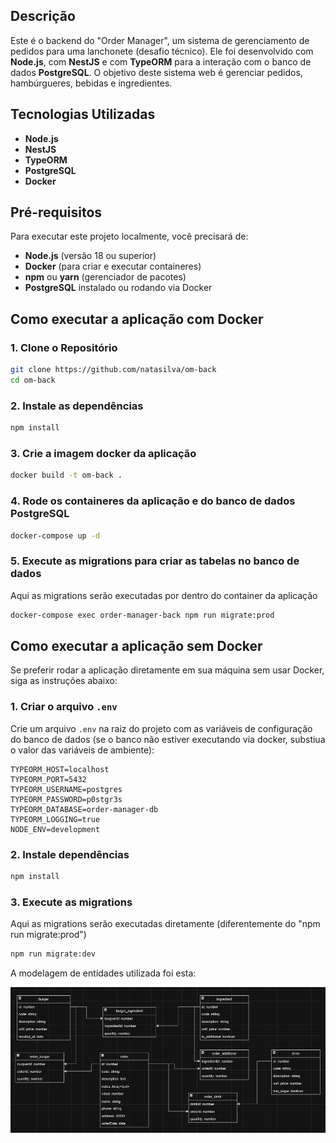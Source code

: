 
## Descrição

Este é o backend do "Order Manager", um sistema de gerenciamento de pedidos para uma lanchonete (desafio técnico). Ele foi desenvolvido com **Node.js**, com **NestJS** e com **TypeORM** para a interação com o banco de dados **PostgreSQL**. O objetivo deste sistema web é gerenciar pedidos, hambúrgueres, bebidas e ingredientes.

## Tecnologias Utilizadas

- **Node.js**
- **NestJS**
- **TypeORM**
- **PostgreSQL**
- **Docker**

## Pré-requisitos

Para executar este projeto localmente, você precisará de:

- **Node.js** (versão 18 ou superior)
- **Docker** (para criar e executar containeres)
- **npm** ou **yarn** (gerenciador de pacotes)
- **PostgreSQL** instalado ou rodando via Docker

## Como executar a aplicação com Docker

### 1. Clone o Repositório

```bash
git clone https://github.com/natasilva/om-back
cd om-back
```

### 2. Instale as dependências

```bash
npm install
```

### 3. Crie a imagem docker da aplicação

```bash
docker build -t om-back .
```

### 4. Rode os containeres da aplicação e do banco de dados PostgreSQL

```bash
docker-compose up -d
```

### 5. Execute as migrations para criar as tabelas no banco de dados
Aqui as migrations serão executadas por dentro do container da aplicação
```bash
docker-compose exec order-manager-back npm run migrate:prod
```

## Como executar a aplicação sem Docker

Se preferir rodar a aplicação diretamente em sua máquina sem usar Docker, siga as instruções abaixo:

### 1. Criar o arquivo `.env`

Crie um arquivo `.env` na raiz do projeto com as variáveis de configuração do banco de dados (se o banco não estiver executando via docker, substiua o valor das variáveis de ambiente):

```env
TYPEORM_HOST=localhost
TYPEORM_PORT=5432
TYPEORM_USERNAME=postgres
TYPEORM_PASSWORD=p0stgr3s
TYPEORM_DATABASE=order-manager-db
TYPEORM_LOGGING=true
NODE_ENV=development
```

### 2. Instale dependências

```bash
npm install
```

### 3. Execute as migrations
Aqui as migrations serão executadas diretamente (diferentemente do "npm run migrate:prod")
```bash
npm run migrate:dev
```

A modelagem de entidades utilizada foi esta:

![Modelagem das entidades](diagrams/entity-diagram.png)
